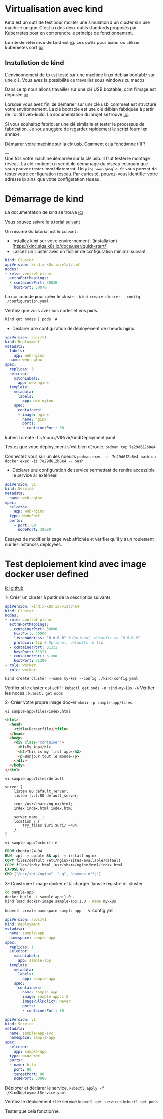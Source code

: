 # Virtualisation avec kind
Kind est un outil de test pour monter une simulation d'un cluster sur une machine unique. C'est un des deux outils standards proposés par Kubernetes pour en comprendre le principe de fonctionnement.   

Le site de référence de kind est [ici](https://kind.sigs.k8s.io/).
Les outils pour tester ou utiliser kubernetes sont [ici](https://kubernetes.io/docs/tasks/tools/). 

## Installation de kind
L'environnement de tp est testé sur une machine linux debian bootable sur une clé. Vous avez la possibilité de travailler sous windows ou macos.   

Dans ce tp nous allons travailler sur une clé USB bootable, dont l'image est déposée [ici](https://tc-net.insa-lyon.fr/iso/).

Lorsque vous avez fini de démarrer sur une clé usb, comment est structuré votre environnement. La clé bootable est une clé débian fabriquée à partir de l'outil liveb-build. La documentation du projet se trouve [ici](https://live-team.pages.debian.net/live-manual/html/live-manual/index.en.html). 

Si vous souhaitez fabriquer une clé similaire et tester le processus de fabrication. Je vous suggère de regarder rapidement le script fourni en annexe. 

Démarrer votre machine sur la clé usb. 
Comment cela fonctionne t'il ?   

--  
Une fois votre machine démarrée sur la clé usb. Il faut tester le montage réseau. La clé contient un script de démarrage du réseau eduroam que vous pouvez tester immédiatement. Un `ping www.google.fr` vous permet de tester votre configuration réseau. Par curiosité, pouvez-vous identifier votre adresse ip ainsi que votre configuration réseau. 


# Démarrage de kind
La documentation de kind se trouve [ici](https://kind.sigs.k8s.io/)  

Vous pouvez suivre le tutorial [suivant](https://medium.com/@talhakhalid101/creating-a-kubernetes-cluster-for-development-with-kind-189df2cb0792)

Un résumé du tutorial est le suivant : 
- Installez kind sur votre environnement : (installation)[https://kind.sigs.k8s.io/docs/user/quick-start/]
- Lancez un cluster avec un fichier de configuration minimal  suivant : 
```yaml
kind: Cluster
apiVersion: kind.x-k8s.io/v1alpha4
nodes:
- role: control-plane
  extraPortMappings:
  - containerPort: 30080
    hostPort: 30070
```

La commande pour créer le cluster : 
`kind create cluster --config ./configuration.yaml`

Vérifiez que vous avez vos nodes et vos pods. 

`kind get nodes | pods -A`

- Déclarer une configuration de déployement de noeuds nginx. 
```yaml
apiVersion: apps/v1
kind: Deployment
metadata:
  labels:
    app: web-nginx
  name: web-nginx
spec:
  replicas: 3
  selector:
    matchLabels:
      app: web-nginx
  template:
    metadata:
      labels:
        app: web-nginx
    spec:
      containers:
      - image: nginx
        name: nginx
        ports:
        - containerPort: 80
```

kubectl create -f ~/cours/VIR/vir/kindDeployment.yaml 

Testez que votre déployement s'est bien déroulé. 
`podman top 7e29d612b8e4`

Connectez vous sur un des noeuds 
`podman exec -it 7e29d612b8e4 bash ou docker exec -it 7e29d612b8e4 -- bash`

- Déclarer une configuration de service permettant de rendre accessible le service à l'extérieur. 
```yaml
apiVersion: v1
kind: Service
metadata:
  name: web-nginx
spec:
  selector:
    app: web-nginx
  type: NodePort
  ports:
    - port: 80
      nodePort: 30080
```

Essayez de modifier la page web affichée et vérifier qu'il y a un roulement sur les instances déployées. 

# Test deploiement kind avec image docker user defined
[ici](https://medium.com/@martin.hodges/using-kind-to-develop-and-test-your-kubernetes-deployments-54093692c9fa)
[github](https://github.com/MartinHodges/basic-kind-cluster)

1- Créer un cluster à partir de la description suivante
```yaml
apiVersion: kind.x-k8s.io/v1alpha4
kind: Cluster
nodes:
- role: control-plane
  extraPortMappings:
  - containerPort: 30000
    hostPort: 30000
    listenAddress: "0.0.0.0" # Optional, defaults to "0.0.0.0"
    protocol: tcp # Optional, defaults to tcp
  - containerPort: 31321
    hostPort: 31321
  - containerPort: 31300
    hostPort: 31300
- role: worker
- role: worker
```
`kind create cluster --name my-k8s --config ./kind-config.yaml`

Vérifier si le cluster est actif : `kubectl get pods -n kind-my-k8s -A`
Vérifier les nodes : `kubectl get nods`

2- Créer votre propre image docker
`mkdir -p sample-app/files`

`vi sample-app/files/index.html`
````html
<html>
  <head>
    <title>Dockerfile</title>
  </head>
  <body>
    <div class="container">
      <h1>My App</h1>
      <h2>This is my first app</h2>
      <p>Bonjour tout le monde</p>
    </div>
  </body>
</html>
````

`vi sample-app/files/default`
```
server {
    listen 80 default_server;
    listen [::]:80 default_server;

    root /usr/share/nginx/html;
    index index.html index.htm;

    server_name _;
    location / {
        try_files $uri $uri/ =404;
    }
}
```

`vi sample-app/Dockerfile`

````dockerfile
FROM ubuntu:24.04
RUN  apt -y update && apt -y install nginx
COPY files/default /etc/nginx/sites-available/default
COPY files/index.html /usr/share/nginx/html/index.html
EXPOSE 80
CMD ["/usr/sbin/nginx", "-g", "daemon off;"]
````


3- Construire l'image docker et la charger dans le registre du cluster
```bash
cd sample-app
docker build -t sample-app:1.0 .
kind load docker-image sample-app:1.0 --name my-k8s
```

`kubectl create namespace sample-app  
`vi config.yml`

```yaml
apiVersion: apps/v1
kind: Deployment
metadata:
  name: sample-app
  namespace: sample-app
spec:
  replicas: 1
  selector:
    matchLabels:
      app: sample-app
  template:
    metadata:
      labels:
        app: sample-app
    spec:
      containers:
      - name: sample-app
        image: sample-app:1.0
        imagePullPolicy: Never
        ports:
        - containerPort: 80
---
apiVersion: v1
kind: Service
metadata:
  name: sample-app-svc
  namespace: sample-app
spec:
  selector:
    app: sample-app
  type: NodePort
  ports:
  - name: http
    port: 80
    targetPort: 80
    nodePort: 30000
```

Déployer et déclarer le service.
`kubectl apply -f ./KindDeploymentService.yaml`

Vérifiez le déploiement et le service
`kubectl get services`
`kubectl get pods`

Tester que cela fonctionne.




